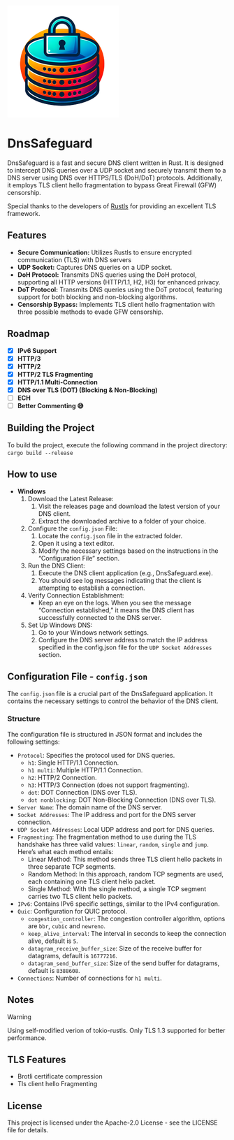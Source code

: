 <img src="./sample-256.png" width="256">

# DnsSafeguard

DnsSafeguard is a fast and secure DNS client written in Rust. It is designed to intercept DNS queries over a UDP socket and securely transmit them to a DNS server using DNS over HTTPS/TLS (DoH/DoT) protocols. Additionally, it employs TLS client hello fragmentation to bypass Great Firewall (GFW) censorship.

Special thanks to the developers of [Rustls](https://github.com/rustls/rustls) for providing an excellent TLS framework.

## Features

* **Secure Communication:** Utilizes Rustls to ensure encrypted communication (TLS) with DNS servers
* **UDP Socket:** Captures DNS queries on a UDP socket.
* **DoH Protocol:** Transmits DNS queries using the DoH protocol, supporting all HTTP versions (HTTP/1.1, H2, H3) for enhanced privacy.
* **DoT Protocol:** Transmits DNS queries using the DoT protocol, featuring support for both blocking and non-blocking algorithms.
* **Censorship Bypass:** Implements TLS client hello fragmentation with three possible methods to evade GFW censorship.

## Roadmap

* [x] **IPv6 Support**
* [x] **HTTP/3**
* [x] **HTTP/2**
* [x] **HTTP/2 TLS Fragmenting**
* [x] **HTTP/1.1 Multi-Connection**
* [x] **DNS over TLS (DOT) (Blocking & Non-Blocking)**
* [ ] **ECH**
* [ ] **Better Commenting 😅**

## Building the Project

To build the project, execute the following command in the project directory: `cargo build --release`

## How to use

* **Windows**
  1. Download the Latest Release:
      1. Visit the releases page and download the latest version of your DNS client.
      2. Extract the downloaded archive to a folder of your choice.
  2. Configure the `config.json` File:
      1. Locate the `config.json` file in the extracted folder.
      2. Open it using a text editor.
      3. Modify the necessary settings based on the instructions in the “Configuration File” section.
  3. Run the DNS Client:
      1. Execute the DNS client application (e.g., DnsSafeguard.exe).
      2. You should see log messages indicating that the client is attempting to establish a connection.
  4. Verify Connection Establishment:
      * Keep an eye on the logs. When you see the message “Connection established,” it means the DNS client has successfully connected to the DNS server.
  5. Set Up Windows DNS:
      1. Go to your Windows network settings.
      2. Configure the DNS server address to match the IP address specified in the config.json file for the `UDP Socket Addresses` section.

## Configuration File - `config.json`

The `config.json` file is a crucial part of the DnsSafeguard application. It contains the necessary settings to control the behavior of the DNS client.

### Structure

The configuration file is structured in JSON format and includes the following settings:

* `Protocol`: Specifies the protocol used for DNS queries.
  * `h1`: Single HTTP/1.1 Connection.
  * `h1 multi`: Multiple HTTP/1.1 Connection.
  * `h2`: HTTP/2 Connection.
  * `h3`: HTTP/3 Connection (does not support fragmenting).
  * `dot`: DOT Connection (DNS over TLS).
  * `dot nonblocking`: DOT Non-Blocking Connection (DNS over TLS).
* `Server Name`: The domain name of the DNS server.
* `Socket Addresses`: The IP address and port for the DNS server connection.
* `UDP Socket Addresses`: Local UDP address and port for DNS queries.
* `Fragmenting`: The fragmentation method to use during the TLS handshake has three valid values: `linear`, `random`, `single` and `jump`. Here’s what each method entails:
  * Linear Method: This method sends three TLS client hello packets in three separate TCP segments.
  * Random Method: In this approach, random TCP segments are used, each containing one TLS client hello packet.
  * Single Method: With the single method, a single TCP segment carries two TLS client hello packets.
* `IPv6`: Contains IPv6 specific settings, similar to the IPv4 configuration.
* `Quic`: Configuration for QUIC protocol.
  * `congestion_controller`: The congestion controller algorithm, options are `bbr`, `cubic` and `newreno`.
  * `keep_alive_interval`: The interval in seconds to keep the connection alive, default is `5`.
  * `datagram_receive_buffer_size`: Size of the receive buffer for datagrams, default is `16777216`.
  * `datagram_send_buffer_size`: Size of the send buffer for datagrams, default is `8388608`.
* `Connections`: Number of connections for `h1 multi`.

## Notes

> [!WARNING]
> Using self-modified verion of tokio-rustls.
> Only TLS 1.3 supported for better performance.

## TLS Features

* Brotli certificate compression
* Tls client hello Fragmenting

## License

This project is licensed under the Apache-2.0 License - see the LICENSE file for details.
